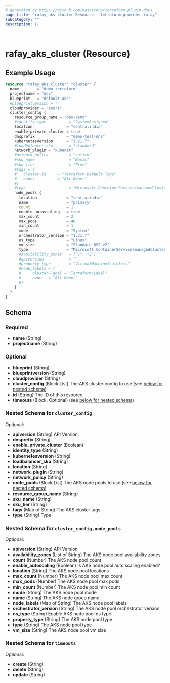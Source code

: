 ```yaml
---
# generated by https://github.com/hashicorp/terraform-plugin-docs
page_title: "rafay_aks_cluster Resource - terraform-provider-rafay"
subcategory: ""
description: |-
  
---
```


# rafay_aks_cluster (Resource)



## Example Usage

```terraform
resource "rafay_aks_cluster" "cluster" {
  name        = "demo-terraform"
  projectname = "dev"
  blueprint   = "default-aks"
  #blueprintversion = ""
  cloudprovider = "azure"
  cluster_config {
    resource_group_name = "dev-demo"
    #identity_type          = "SystemAssigned"
    location               = "centralindia"
    enable_private_cluster = true
    dnsprefix              = "demo-test-dns"
    kubernetesversion      = "1.21.7"
    #loadbalancer_sku       = "standard"
    network_plugin = "kubenet"
    #network_policy         = "calico"
    #sku_name               = "Basic"
    #sku_tier               = "Free"
    #tags = {
    #   cluster-id     = "Terraform Default Tags"
    #   owner          = "Alt Owner"
    #}
    #type                   = "Microsoft.ContainerService/managedClusters"
    node_pools {
      location             = "centralindia"
      name                 = "primary"
      count                = 1
      enable_autoscaling   = true
      max_count            = 2
      max_pods             = 40
      min_count            = 1
      mode                 = "System"
      orchestrator_version = "1.21.7"
      os_type              = "Linux"
      vm_size              = "Standard_DS2_v2"
      type                 = "Microsoft.ContainerService/managedClusters/agentPools"
      #availability_zones   = ["1", "2"]
      #apiversion           = ""
      #property_type        = "VirtualMachineScaleSets"
      #node_labels = {
      #     cluster-label = "Terraform-Label"
      #     owner  = "Alt Owner"
      #}
    }
  }
}
```

<!-- schema generated by tfplugindocs -->
## Schema

### Required

- **name** (String)
- **projectname** (String)

### Optional

- **blueprint** (String)
- **blueprintversion** (String)
- **cloudprovider** (String)
- **cluster_config** (Block List) The AKS cluster config to use (see [below for nested schema](#nestedblock--cluster_config))
- **id** (String) The ID of this resource.
- **timeouts** (Block, Optional) (see [below for nested schema](#nestedblock--timeouts))

<a id="nestedblock--cluster_config"></a>
### Nested Schema for `cluster_config`

Optional:

- **apiversion** (String) API Version
- **dnsprefix** (String)
- **enable_private_cluster** (Boolean)
- **identity_type** (String)
- **kubernetesversion** (String)
- **loadbalancer_sku** (String)
- **location** (String)
- **network_plugin** (String)
- **network_policy** (String)
- **node_pools** (Block List) The AKS node pools to use (see [below for nested schema](#nestedblock--cluster_config--node_pools))
- **resource_group_name** (String)
- **sku_name** (String)
- **sku_tier** (String)
- **tags** (Map of String) The AKS cluster tags
- **type** (String) Type

<a id="nestedblock--cluster_config--node_pools"></a>
### Nested Schema for `cluster_config.node_pools`

Optional:

- **apiversion** (String) API Version
- **availability_zones** (List of String) The AKS node pool availability zones
- **count** (Number) The AKS node pool count
- **enable_autoscaling** (Boolean) Is AKS node pool auto scaling enabled?
- **location** (String) The AKS node pool locations
- **max_count** (Number) The AKS node pool max count
- **max_pods** (Number) The AKS node pool max pods
- **min_count** (Number) The AKS node pool min count
- **mode** (String) The AKS node pool mode
- **name** (String) The AKS node group name
- **node_labels** (Map of String) The AKS node pool labels
- **orchestrator_version** (String) The AKS node pool orchestrator version
- **os_type** (String) Enable AKS node pool os type
- **property_type** (String) The AKS node pool type
- **type** (String) The AKS node pool type
- **vm_size** (String) The AKS node pool vm size



<a id="nestedblock--timeouts"></a>
### Nested Schema for `timeouts`

Optional:

- **create** (String)
- **delete** (String)
- **update** (String)


